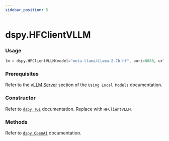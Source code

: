 ```yaml
---
sidebar_position: 5
---
```


# dspy.HFClientVLLM

### Usage

```python
lm = dspy.HFClientVLLM(model="meta-llama/Llama-2-7b-hf", port=8080, url="http://localhost")
```

### Prerequisites

Refer to the [vLLM Server](https://dspy-docs.vercel.app/api/language_model_clients/HFClientVLLM) section of the `Using Local Models` documentation.

### Constructor

Refer to [`dspy.TGI`](https://dspy-docs.vercel.app/api/language_model_clients/TGI) documentation. Replace with `HFClientVLLM`.

### Methods

Refer to [`dspy.OpenAI`](https://dspy-docs.vercel.app/api/language_model_clients/OpenAI) documentation.